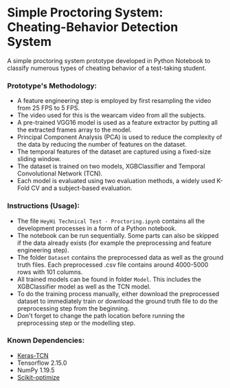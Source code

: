 # Simple Proctoring System: Cheating-Behavior Detection System

A simple proctoring system prototype developed in Python Notebook to classify numerous types of cheating behavior of a test-taking student.

### Prototype's Methodology:
- A feature engineering step is employed by first resampling the video from 25 FPS to 5 FPS.
- The video used for this is the wearcam video from all the subjects.
- A pre-trained VGG16 model is used as a feature extractor by putting all the extracted frames array to the model.
- Principal Component Analysis (PCA) is used to reduce the complexity of the data by reducing the number of features on the dataset.
- The temporal features of the dataset are captured using a fixed-size sliding window.
- The dataset is trained on two models, XGBClassifier and Temporal Convolutional Network (TCN).
- Each model is evaluated using two evaluation methods, a widely used K-Fold CV and a subject-based evaluation.

### Instructions (Usage):
- The file ```HeyHi Technical Test - Proctoring.ipynb``` contains all the development processes in a form of a Python notebook.
- The notebook can be run sequentially. Some parts can also be skipped if the data already exists (for example the preprocessing and feature engineering step).
- The folder ```Dataset``` contains the preprocessed data as well as the ground truth files. Each preprocessed .csv file contains around 4000-5000 rows with 101 columns.
- All trained models can be found in folder ```Model```. This includes the XGBClassifier model as well as the TCN model.
- To do the training process manually, either download the preprocessed dataset to immediately train or download the ground truth file to do the preprocessing step from the beginning.
- Don't forget to change the path location before running the preprocessing step or the modelling step.

### Known Dependencies:
- [Keras-TCN](https://pypi.org/project/keras-tcn/2.9.3/)
- Tensorflow 2.15.0
- NumPy 1.19.5
- [Scikit-optimize](https://scikit-optimize.github.io/stable/)
